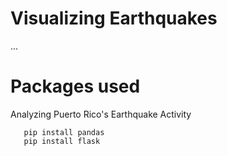 # Visualizing Earthquakes
...

# Packages used
Analyzing Puerto Rico's Earthquake Activity

```pip install folium
   pip install pandas
   pip install flask
   ```
